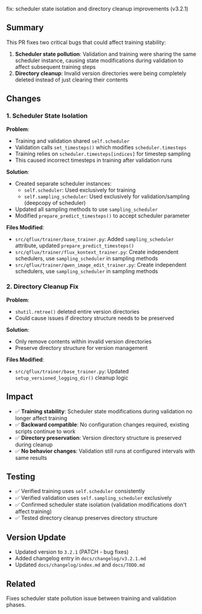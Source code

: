 fix: scheduler state isolation and directory cleanup improvements (v3.2.1)

## Summary

This PR fixes two critical bugs that could affect training stability:

1. **Scheduler state pollution**: Validation and training were sharing the same scheduler instance, causing state modifications during validation to affect subsequent training steps
2. **Directory cleanup**: Invalid version directories were being completely deleted instead of just clearing their contents

## Changes

### 1. Scheduler State Isolation

**Problem**:
- Training and validation shared `self.scheduler`
- Validation calls `set_timesteps()` which modifies `scheduler.timesteps`
- Training relies on `scheduler.timesteps[indices]` for timestep sampling
- This caused incorrect timesteps in training after validation runs

**Solution**:
- Created separate scheduler instances:
  - `self.scheduler`: Used exclusively for training
  - `self.sampling_scheduler`: Used exclusively for validation/sampling (deepcopy of scheduler)
- Updated all sampling methods to use `sampling_scheduler`
- Modified `prepare_predict_timesteps()` to accept scheduler parameter

**Files Modified**:
- `src/qflux/trainer/base_trainer.py`: Added `sampling_scheduler` attribute, updated `prepare_predict_timesteps()`
- `src/qflux/trainer/flux_kontext_trainer.py`: Create independent schedulers, use `sampling_scheduler` in sampling methods
- `src/qflux/trainer/qwen_image_edit_trainer.py`: Create independent schedulers, use `sampling_scheduler` in sampling methods

### 2. Directory Cleanup Fix

**Problem**:
- `shutil.rmtree()` deleted entire version directories
- Could cause issues if directory structure needs to be preserved

**Solution**:
- Only remove contents within invalid version directories
- Preserve directory structure for version management

**Files Modified**:
- `src/qflux/trainer/base_trainer.py`: Updated `setup_versioned_logging_dir()` cleanup logic

## Impact

- ✅ **Training stability**: Scheduler state modifications during validation no longer affect training
- ✅ **Backward compatible**: No configuration changes required, existing scripts continue to work
- ✅ **Directory preservation**: Version directory structure is preserved during cleanup
- ✅ **No behavior changes**: Validation still runs at configured intervals with same results

## Testing

- ✅ Verified training uses `self.scheduler` consistently
- ✅ Verified validation uses `self.sampling_scheduler` exclusively
- ✅ Confirmed scheduler state isolation (validation modifications don't affect training)
- ✅ Tested directory cleanup preserves directory structure

## Version Update

- Updated version to `3.2.1` (PATCH - bug fixes)
- Added changelog entry in `docs/changelog/v3.2.1.md`
- Updated `docs/changelog/index.md` and `docs/TODO.md`

## Related

Fixes scheduler state pollution issue between training and validation phases.

